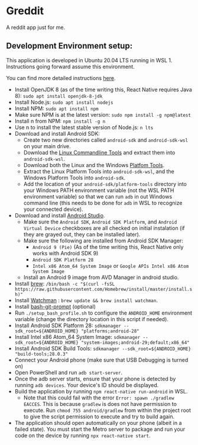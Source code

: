 # Greddit
A reddit app just for me.

## Development Environment setup:
This application is developed in Ubuntu 20.04 LTS running in WSL 1. Instructions going forward assume this environment.

You can find more detailed instructions [here](https://reactnative.dev/docs/environment-setup).

* Install OpenJDK 8 (as of the time writing this, React Native requires Java 8): `sudo apt install openjdk-8-jdk`
* Install Node.js: `sudo apt install nodejs`
* Install NPM: `sudo apt install npm`
* Make sure NPM is at the latest version: `sudo npm install -g npm@latest`
* Install n from NPM: `npm install -g n` 
* Use n to install the latest stable version of Node.js: `n lts`
* Download and install Android SDK:
  * Create two new directories called `android-sdk` and `android-sdk-wsl` on your main drive.
  * Download the [Linux Commandline Tools](https://developer.android.com/studio#downloads) and extract them into `android-sdk-wsl`.
  * Download both the Linux and the Windows [Platfom Tools](https://developer.android.com/studio/releases/platform-tools).
  * Extract the Linux Platform Tools into `android-sdk-wsl`, and the Windows Platform Tools into `android-sdk`.
  * Add the location of your `android-sdk/platform-tools` directory into your Windows PATH environment variable (not the WSL PATH environment variable) so that we can run `adb` in out Windows command line (this needs to be done for `adb` in WSL to recognize your connected device).
* Download and install [Android Studio](https://developer.android.com/studio/index.html).
  * Make sure the `Android SDK`, `Android SDK Platform`, and `Android Virtual Device` checkboxes are all checked on initial instalation (if they are grayed out, they can be installed later).
  * Make sure the following are installed from Android SDK Manager:
    * `Android 9 (Pie)` (As of the time writing this, React Native only works with Android SDK 9)
    * `Android SDK Platform 28`
    * `Intel x86 Atom_64 System Image` or `Google APIs Intel x86 Atom System Image`
  * Install an Android 9 image from AVD Manager in android studio.
* Install [brew](https://brew.sh/): `/bin/bash -c "$(curl -fsSL https://raw.githubusercontent.com/Homebrew/install/master/install.sh)"`
* Install [Watchman](https://facebook.github.io/watchman/docs/install/#buildinstall) : `brew update && brew install watchman`.
* Install [bash-git-prompt](https://github.com/magicmonty/bash-git-prompt) (optional)
* Run `./setup_bash_profile.sh` to configure the `ANDROID_HOME` environment variable (change the directory location in this script if needed).
* Install Android SDK Platform 28: `sdkmanager --sdk_root=${ANDROID_HOME} "platforms;android-28"`
* Install Intel x86 Atom_64 System Image: `sdkmanager --sdk_root=${ANDROID_HOME} "system-images;android-29;default;x86_64"`
* Install Android SDK Build Tools: `sdkmanager --sdk_root=${ANDROID_HOME} "build-tools;28.0.3"`
* Connect your Android phone (make sure that USB Debugging is turned on)
* Open PowerShell and run `adb start-server`.
* Once the adb server starts, ensure that your phone is detected by running `adb devices`. Your device's ID should be displayed.
* Build the application by running `npm react-native run-android` in WSL.
  * Note that this could fail with the error `Error: spawn ./gradlew EACCES`. This is because `gradlew` is does not have permission to execute. Run `chmod 755 android/gradlew` from within the project root to give the script permission to execute and try to build again.
* The application should open automatically on your phone (albeit in a failed state). You must start the Metro server to package and run your code on the device by running `npx react-native start`.
